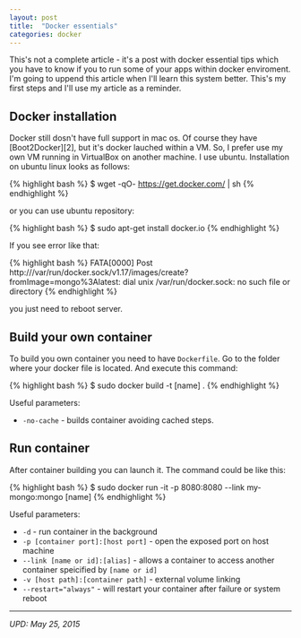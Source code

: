 ```yaml
---
layout: post
title:  "Docker essentials"
categories: docker
---
```

This's not a complete article - it's a post with docker essential tips which you have to know if you to run some of your apps within docker enviroment. I'm going to uppend this article when I'll learn this system better. This's my first steps and I'll use my article as a reminder.

## Docker installation

Docker still dosn't have full support in mac os. Of course they have [Boot2Docker][2], but it's docker lauched within a VM. So, I prefer use my own VM running in VirtualBox on another machine. I use ubuntu. Installation on ubuntu linux looks as follows:

{% highlight bash %}
$ wget -qO- https://get.docker.com/ | sh
{% endhighlight %}

or you can use ubuntu repository:

{% highlight bash %}
$ sudo apt-get install docker.io
{% endhighlight %}

If you see error like that:

{% highlight bash %}
FATA[0000] Post http:///var/run/docker.sock/v1.17/images/create?fromImage=mongo%3Alatest: dial unix /var/run/docker.sock: no such file or directory
{% endhighlight %}

you just need to reboot server. 

## Build your own container

To build you own container you need to have `Dockerfile`. Go to the folder where your docker file is located. And execute this command:

{% highlight bash %}
$ sudo docker build -t [name] .
{% endhighlight %}

Useful parameters:

* `-no-cache` - builds container avoiding cached steps. 

## Run container

After container building you can launch it. The command could be like this:

{% highlight bash %}
$ sudo docker run -it -p 8080:8080 --link my-mongo:mongo [name]
{% endhighlight %}

Useful parameters:

* `-d` - run container in the background
* `-p [container port]:[host port]` - open the exposed port on host machine
* `--link [name or id]:[alias]` - allows a container to access another container speicified by `[name or id]` 
* `-v [host path]:[container path]` - external volume linking
* `--restart="always"` - will restart your container after failure or system reboot 

---

*UPD: May 25, 2015*
